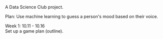 A Data Science Club project.

Plan: Use machine learning to guess a person's mood based on their voice.

Week 1: 10.11 - 10.16\
Set up a game plan (outline).
